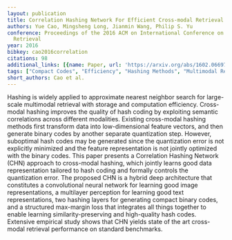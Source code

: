 ```yaml
---
layout: publication
title: Correlation Hashing Network For Efficient Cross-modal Retrieval
authors: Yue Cao, Mingsheng Long, Jianmin Wang, Philip S. Yu
conference: Proceedings of the 2016 ACM on International Conference on Multimedia
  Retrieval
year: 2016
bibkey: cao2016correlation
citations: 98
additional_links: [{name: Paper, url: 'https://arxiv.org/abs/1602.06697'}]
tags: ["Compact Codes", "Efficiency", "Hashing Methods", "Multimodal Retrieval", "Scalability"]
short_authors: Cao et al.
---
```

Hashing is widely applied to approximate nearest neighbor search for
large-scale multimodal retrieval with storage and computation efficiency.
Cross-modal hashing improves the quality of hash coding by exploiting semantic
correlations across different modalities. Existing cross-modal hashing methods
first transform data into low-dimensional feature vectors, and then generate
binary codes by another separate quantization step. However, suboptimal hash
codes may be generated since the quantization error is not explicitly minimized
and the feature representation is not jointly optimized with the binary codes.
This paper presents a Correlation Hashing Network (CHN) approach to cross-modal
hashing, which jointly learns good data representation tailored to hash coding
and formally controls the quantization error. The proposed CHN is a hybrid deep
architecture that constitutes a convolutional neural network for learning good
image representations, a multilayer perception for learning good text
representations, two hashing layers for generating compact binary codes, and a
structured max-margin loss that integrates all things together to enable
learning similarity-preserving and high-quality hash codes. Extensive empirical
study shows that CHN yields state of the art cross-modal retrieval performance
on standard benchmarks.